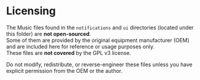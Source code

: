 # Licensing

The Music files found in the `notifications` and `ui` directories (located under this folder) are **not open-sourced**.  
Some of them are provided by the original equipment manufacturer (OEM) and are included here for reference or usage purposes only.  
These files are **not covered** by the GPL v3 license.

Do not modify, redistribute, or reverse-engineer these files unless you have explicit permission from the OEM or the author.